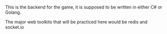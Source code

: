 This is the backend for the game, it is supposed to be written in either C# or Golang.


The major web toolkits that will be practiced here would be redis and socket.io
